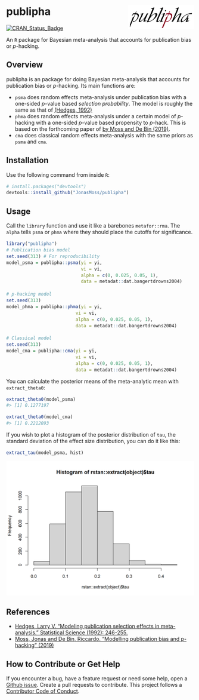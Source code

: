 
<!-- README.md isgenerated from README.Rmd. Please edit that file -->

# publipha <img src="man/figures/logo.png" align="right" width="177" height="65" />

[![CRAN_Status_Badge](https://www.r-pkg.org/badges/version/publipha)](https://cran.r-project.org/package=publipha)

An `R` package for Bayesian meta-analysis that accounts for publication
bias or *p*-hacking.

## Overview

publipha is an package for doing Bayesian meta-analysis that accounts
for publication bias or *p*-hacking. Its main functions are:

- `psma` does random effects meta-analysis under publication bias with a
  one-sided *p*-value based *selection probability*. The model is
  roughly the same as that of [(Hedges,
  1992)](https://www.jstor.org/stable/pdf/2246311.pdf)
- `phma` does random effects meta-analysis under a certain model of
  *p*-hacking with a one-sided *p*-value based propensity to *p*-hack.
  This is based on the forthcoming paper of [by Moss and De Bin
  (2019)](https://arxiv.org/abs/1911.12445).
- `cma` does classical random effects meta-analysis with the same priors
  as `psma` and `cma`.

## Installation

Use the following command from inside `R`:

``` r
# install.packages("devtools")
devtools::install_github("JonasMoss/publipha")
```

## Usage

Call the `library` function and use it like a barebones `metafor::rma`.
The `alpha` tells `psma` or `phma` where they should place the cutoffs
for significance.

``` r
library("publipha")
# Publication bias model
set.seed(313) # For reproducibility
model_psma = publipha::psma(yi = yi,
                            vi = vi,
                            alpha = c(0, 0.025, 0.05, 1),
                            data = metadat::dat.bangertdrowns2004)

# p-hacking model
set.seed(313)
model_phma = publipha::phma(yi = yi,
                          vi = vi,
                          alpha = c(0, 0.025, 0.05, 1),
                          data = metadat::dat.bangertdrowns2004)

# Classical model
set.seed(313)
model_cma = publipha::cma(yi = yi,
                          vi = vi,
                          alpha = c(0, 0.025, 0.05, 1),
                          data = metadat::dat.bangertdrowns2004)
```

You can calculate the posterior means of the meta-analytic mean with
`extract_theta0`:

``` r
extract_theta0(model_psma)
#> [1] 0.1277197
```

``` r
extract_theta0(model_cma)
#> [1] 0.2212093
```

If you wish to plot a histogram of the posterior distribution of `tau`,
the standard deviation of the effect size distribution, you can do it
like this:

``` r
extract_tau(model_psma, hist)
```

<img src="man/figures/README-unnamed-chunk-4-1.png" width="750px" />

## References

- [Hedges, Larry V. “Modeling publication selection effects in
  meta-analysis.” Statistical Science (1992):
  246-255.](https://www.jstor.org/stable/pdf/2246311.pdf)
- [Moss, Jonas and De Bin, Riccardo. “Modelling publication bias and
  p-hacking” (2019)](https://arxiv.org/abs/1911.12445)

## How to Contribute or Get Help

If you encounter a bug, have a feature request or need some help, open a
[Github issue](https://github.com/JonasMoss/publipha/issues). Create a
pull requests to contribute. This project follows a [Contributor Code of
Conduct](https://www.contributor-covenant.org/version/1/4/code-of-conduct.md).
